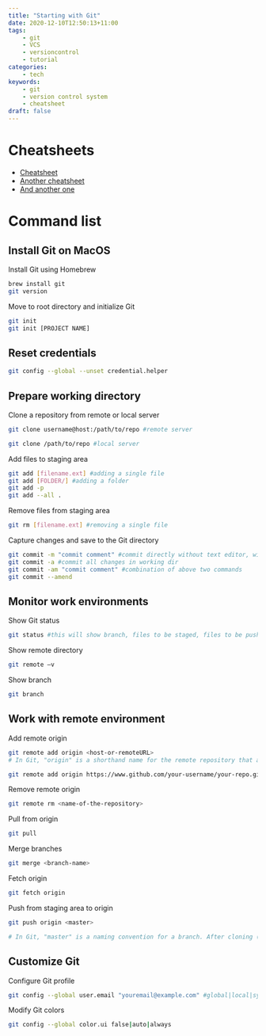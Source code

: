 ```yaml
---
title: "Starting with Git"
date: 2020-12-10T12:50:13+11:00
tags:
    - git
    - VCS
    - versioncontrol
    - tutorial
categories:
    - tech
keywords:
    - git
    - version control system
    - cheatsheet
draft: false
---
```


# Cheatsheets

- [Cheatsheet](https://cdn.rawgit.com/hostinger/banners/cc2e0268/tutorials/pdf/GIT-cheat-sheet.pdf)
- [Another cheatsheet](https://confluence.atlassian.com/bitbucketserver/basic-git-commands-776639767.html)
- [And another one](https://www.atlassian.com/git/tutorials/atlassian-git-cheatsheet)

# Command list

## Install Git on MacOS

Install Git using Homebrew
```bash
brew install git
git version
```

Move to root directory and initialize Git
```bash
git init
git init [PROJECT NAME]
```

## Reset credentials

```bash
git config --global --unset credential.helper
```

## Prepare working directory

Clone a repository from remote or local server
```bash
git clone username@host:/path/to/repo #remote server

git clone /path/to/repo #local server
```

Add files to staging area
```bash
git add [filename.ext] #adding a single file
git add [FOLDER/] #adding a folder
git add -p
git add --all .
```

Remove files from staging area
```bash
git rm [filename.ext] #removing a single file
```

Capture changes and save to the Git directory
```bash
git commit -m "commit comment" #commit directly without text editor, with comments
git commit -a #commit all changes in working dir
git commit -am "commit comment" #combination of above two commands
git commit --amend
```

## Monitor work environments 

Show Git status
```bash
git status #this will show branch, files to be staged, files to be pushed
```

Show remote directory
```bash
git remote –v
```

Show branch
```bash
git branch
```

## Work with remote environment

Add remote origin
```bash
git remote add origin <host-or-remoteURL>
# In Git, "origin" is a shorthand name for the remote repository that a project was originally cloned from. More precisely, it is used instead of that original repository's URL

git remote add origin https://www.github.com/your-username/your-repo.git #example github connection

```

Remove remote origin
```bash
git remote rm <name-of-the-repository>
```

Pull from origin
```bash
git pull
```

Merge branches
```bash
git merge <branch-name>
```

Fetch origin
```bash
git fetch origin
```

Push from staging area to origin
```bash
git push origin <master>

# In Git, "master" is a naming convention for a branch. After cloning (downloading) a project from a remote server, the resulting local repository has a single local branch: the so-called "master" branch. This means that "master" can be seen as a repository's "default" branch.
```

## Customize Git

Configure Git profile
```bash
git config --global user.email "youremail@example.com" #global|local|system
```

Modify Git colors
```bash
git config --global color.ui false|auto|always
```